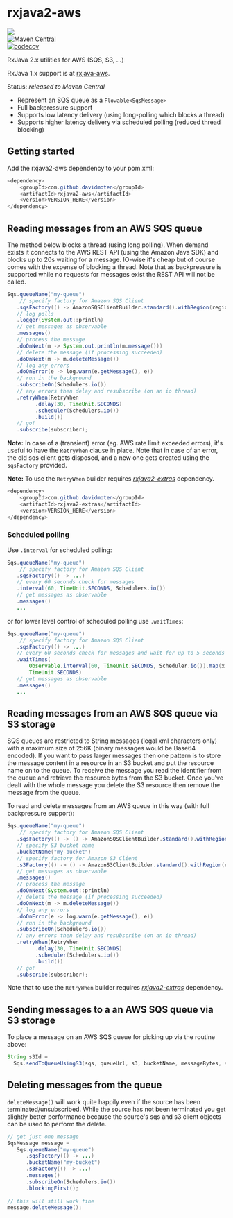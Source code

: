 # rxjava2-aws
<a href="https://travis-ci.org/davidmoten/rxjava2-aws"><img src="https://travis-ci.org/davidmoten/rxjava2-aws.svg"/></a><br/>
[![Maven Central](https://maven-badges.herokuapp.com/maven-central/com.github.davidmoten/rxjava2-aws/badge.svg?style=flat)](https://maven-badges.herokuapp.com/maven-central/com.github.davidmoten/rxjava2-aws)<br/>
[![codecov](https://codecov.io/gh/davidmoten/rxjava2-aws/branch/master/graph/badge.svg)](https://codecov.io/gh/davidmoten/rxjava2-aws)

RxJava 2.x utilities for AWS (SQS, S3, ...)

RxJava 1.x support is at [rxjava-aws](https://github.com/davidmoten/rxjava-aws).

Status: *released to Maven Central*

* Represent an SQS queue as a `Flowable<SqsMessage>`
* Full backpressure support
* Supports low latency delivery (using long-polling which blocks a thread)
* Supports higher latency delivery via scheduled polling (reduced thread blocking)

## Getting started
Add the rxjava2-aws dependency to your pom.xml:

```java
<dependency>
    <groupId>com.github.davidmoten</groupId>
    <artifactId>rxjava2-aws</artifactId>
    <version>VERSION_HERE</version>
</dependency>
```

## Reading messages from an AWS SQS queue
The method below blocks a thread (using long polling). When demand exists it connects to the AWS REST API (using the Amazon Java SDK) and blocks up to 20s waiting for a message. IO-wise it's cheap but of course comes with the expense of blocking a thread. Note that as backpressure is supported while no requests for messages exist the REST API will not be called.

```java
Sqs.queueName("my-queue")
    // specify factory for Amazon SQS Client
   .sqsFactory(() -> AmazonSQSClientBuilder.standard().withRegion(region).build())
   // log polls
   .logger(System.out::println)
   // get messages as observable
   .messages()
   // process the message
   .doOnNext(m -> System.out.println(m.message()))
   // delete the message (if processing succeeded)
   .doOnNext(m -> m.deleteMessage())
   // log any errors
   .doOnError(e -> log.warn(e.getMessage(), e))
   // run in the background
   .subscribeOn(Schedulers.io())
   // any errors then delay and resubscribe (on an io thread)
   .retryWhen(RetryWhen
         .delay(30, TimeUnit.SECONDS) 
         .scheduler(Schedulers.io())
         .build())
   // go!
   .subscribe(subscriber);
```

**Note:** In case of a (transient) error (eg. AWS rate limit exceeded errors), it's useful to have the `RetryWhen` clause in place. Note that in case of an error, the old sqs client gets disposed, and a new one gets created using the `sqsFactory` provided.

**Note:** To use the `RetryWhen` builder requires [*rxjava2-extras*](https://github.com/davidmoten/rxjava2-extras) dependency.

```java
<dependency>
    <groupId>com.github.davidmoten</groupId>
    <artifactId>rxjava2-extras</artifactId>
    <version>VERSION_HERE</version>
</dependency>
```

### Scheduled polling
Use `.interval` for scheduled polling:


```java
Sqs.queueName("my-queue")
    // specify factory for Amazon SQS Client
   .sqsFactory(() -> ...)
   // every 60 seconds check for messages
   .interval(60, TimeUnit.SECONDS, Schedulers.io())
   // get messages as observable
   .messages()
   ...
```

or for lower level control of scheduled polling use `.waitTimes`:

```java
Sqs.queueName("my-queue")
    // specify factory for Amazon SQS Client
   .sqsFactory(() -> ...)
   // every 60 seconds check for messages and wait for up to 5 seconds
   .waitTimes(
       Observable.interval(60, TimeUnit.SECONDS, Scheduler.io()).map(x -> 5),
       TimeUnit.SECONDS)
   // get messages as observable
   .messages()
   ...
```

## Reading messages from an AWS SQS queue via S3 storage
SQS queues are restricted to String messages (legal xml characters only) with a maximum size of 256K (binary messages would be Base64 encoded). If you want to pass larger messages then one pattern is to store the message content in a resource in an S3 bucket and put the resource name on to the queue. To receive the message you read the identifier from the queue and retrieve the resource bytes from the S3 bucket. Once you've dealt with the whole message you delete the S3 resource then remove the message from the queue.  

To read and delete messages from an AWS queue in this way (with full backpressure support):

```java
Sqs.queueName("my-queue")
    // specify factory for Amazon SQS Client
   .sqsFactory(() -> () -> AmazonSQSClientBuilder.standard().withRegion(region).build())
   // specify S3 bucket name
   .bucketName("my-bucket")
   // specify factory for Amazon S3 Client
   .s3Factory(() -> () -> AmazonS3ClientBuilder.standard().withRegion(region).build())
   // get messages as observable
   .messages()
   // process the message
   .doOnNext(System.out::println)
   // delete the message (if processing succeeded)
   .doOnNext(m -> m.deleteMessage())
   // log any errors
   .doOnError(e -> log.warn(e.getMessage(), e))
   // run in the background
   .subscribeOn(Schedulers.io())
   // any errors then delay and resubscribe (on an io thread)
   .retryWhen(RetryWhen
         .delay(30, TimeUnit.SECONDS) 
         .scheduler(Schedulers.io())
         .build())
   // go!
   .subscribe(subscriber);
```  
Note that to use the `RetryWhen` builder requires [*rxjava2-extras*](https://github.com/davidmoten/rxjava2-extras) dependency.

## Sending messages to a an AWS SQS queue via S3 storage

To place a message on an AWS SQS queue for picking up via the routine above:

```java
String s3Id = 
  Sqs.sendToQueueUsingS3(sqs, queueUrl, s3, bucketName, messageBytes, s3IdFactory);
```

## Deleting messages from the queue
`deleteMessage()` will work quite happily even if the source has been terminated/unsubscribed. While the source has not been terminated you get slightly better performance because the source's sqs and s3 client objects can be used to perform the delete.

```java
// get just one message
SqsMessage message = 
   Sqs.queueName("my-queue")
      .sqsFactory(() -> ...)
      .bucketName("my-bucket")
      .s3Factory(() -> ...)
      .messages()
      .subscribeOn(Schedulers.io())
      .blockingFirst();
      
// this will still work fine        
message.deleteMessage();
```  
